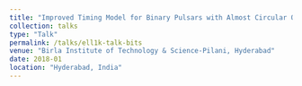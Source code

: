 ```yaml
---
title: "Improved Timing Model for Binary Pulsars with Almost Circular Orbits"
collection: talks
type: "Talk"
permalink: /talks/ell1k-talk-bits
venue: "Birla Institute of Technology & Science-Pilani, Hyderabad"
date: 2018-01
location: "Hyderabad, India"
---
```

